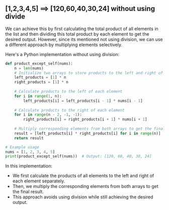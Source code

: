 ## [1,2,3,4,5] ==> [120,60,40,30,24] without using divide

We can achieve this by first calculating the total product of all elements in the list and then dividing this total product by each element to get the desired output. However, since its mentioned not using division, we can use a different approach by multiplying elements selectively.

Here's a Python implementation without using division:

```python
def product_except_self(nums):
    n = len(nums)
    # Initialize two arrays to store products to the left and right of each element
    left_products = [1] * n
    right_products = [1] * n
    
    # Calculate products to the left of each element
    for i in range(1, n):
        left_products[i] = left_products[i - 1] * nums[i - 1]
    
    # Calculate products to the right of each element
    for i in range(n - 2, -1, -1):
        right_products[i] = right_products[i + 1] * nums[i + 1]
    
    # Multiply corresponding elements from both arrays to get the final result
    result = [left_products[i] * right_products[i] for i in range(n)]
    return result

# Example usage
nums = [1, 2, 3, 4, 5]
print(product_except_self(nums))  # Output: [120, 60, 40, 30, 24]
```

In this implementation:

- We first calculate the products of all elements to the left and right of each element separately.
- Then, we multiply the corresponding elements from both arrays to get the final result.
- This approach avoids using division while still achieving the desired output.